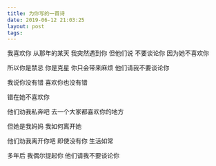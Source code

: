 ```yaml
---
title: 为你写的一首诗
date: 2019-06-12 21:03:25
layout: post
tags:
---
```


我喜欢你
从那年的某天
我突然遇到你
但他们说
不要谈论你
因为她不喜欢你

所以你是禁忌 你是克星
你只会带来麻烦
他们请我不要谈论你

我说你没有错 喜欢你也没有错

错在她不喜欢你

他们劝我私奔吧
去一个大家都喜欢你的地方

但她是我妈妈
我如何离开她

他们劝我离开你吧
即使没有你 生活如常

多年后
我偶尔提起你
他们请我不要谈论你
